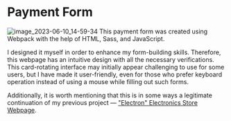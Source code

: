 # Payment Form
![image_2023-06-10_14-59-34](https://github.com/dzhusoleksiy/Payment-Form/assets/121053807/a99d1313-a777-4026-9c16-434775fb943b)
This payment form was created using Webpack with the help of HTML, Sass, and JavaScript. 

I designed it myself in order to enhance my form-building skills. Therefore, this webpage has an intuitive design with all the necessary verifications. This card-rotating interface may initially appear challenging to use for some users, but I have made it user-friendly, even for those who prefer keyboard operation instead of using a mouse while filling out such forms.

Additionally, it is worth mentioning that this is in some ways a legitimate continuation of my previous project — ["Electron" Electronics Store Webpage](https://github.com/dzhusoleksiy/Electon).
